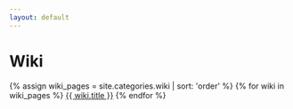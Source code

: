```yaml
---
layout: default
---
```


<div class="container">
    <h1>Wiki</h1>
    <div class="wikiPages">
        <div class="list-group">
        {% assign wiki_pages = site.categories.wiki | sort: 'order' %}
        {% for wiki in wiki_pages %}
            <a href="{{ wiki.url }}" class="list-group-item list-group-item-action ">{{ wiki.title }}</a>
        {% endfor %}
        </div>
    </div>
</div>
